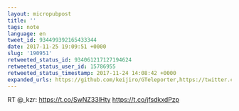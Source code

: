 ```yaml
---
layout: micropubpost
title: ''
tags: note
language: en
tweet_id: 934499392165433344
date: 2017-11-25 19:09:51 +0000
slug: '190951'
retweeted_status_id: 934061217127194624
retweeted_status_user_id: 15786955
retweeted_status_timestamp: 2017-11-24 14:08:42 +0000
expanded_urls: https://github.com/keijiro/GTeleporter,https://twitter.com/_kzr/status/934061217127194625/photo/1,https://github.com/keijiro/GTeleporter,https://twitter.com/_kzr/status/934061217127194625/photo/1
---
```

RT @_kzr: https://t.co/SwNZ33lHty https://t.co/jfsdkxdPzp
